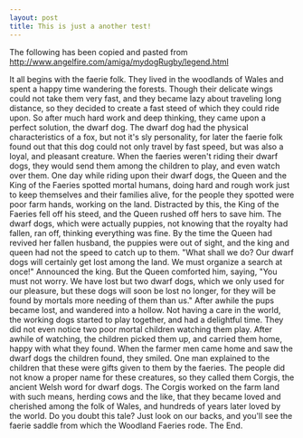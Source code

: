 ```yaml
---
layout: post
title: This is just a another test!
---
```


The following has been copied and pasted from http://www.angelfire.com/amiga/mydogRugby/legend.html


It all begins with the faerie folk. They lived in the woodlands of Wales and spent a happy time wandering the forests. Though their delicate wings could not take them very fast, and they became lazy about traveling long distance, so they decided to create a fast steed of which they could ride upon.  So after much hard work and deep thinking, they came upon a perfect solution, the dwarf dog. The dwarf dog had the physical characteristics of a fox, but not it's sly personality, for later the faerie folk found out that this dog could not only travel by fast speed, but was also a loyal, and pleasant creature. When the faeries weren't riding their dwarf dogs, they would send them among the children to play, and even watch over them. 
One day while riding upon their dwarf dogs, the Queen and the King of the Faeries spotted mortal humans, doing hard and rough work just to keep themselves and their families alive, for the people they spotted were poor farm hands, working on the land. Distracted by this, the King of the Faeries fell off his steed, and the Queen rushed off hers to save him. The dwarf dogs, which were actually puppies,  not knowing that the royalty had fallen, ran off, thinking everything was fine. By the time the Queen had revived her fallen husband, the puppies were out of sight, and the king and queen had not the speed to catch up to them. "What shall we do?  Our dwarf dogs will certainly get lost among the land. We must organize a search at once!" Announced the king. But the Queen comforted him, saying, "You must not worry. We have lost but two dwarf dogs, which we only used for our pleasure, but these dogs will soon be lost no longer, for they will be found by mortals more needing of them than us."
After awhile the pups became lost, and wandered into a hollow. Not having a care in the world, the working dogs started to play together, and had a delightful time. They did not even notice two poor mortal children watching them play. After awhile of watching, the children picked them up, and carried them home, happy with what they found. When the farmer men came home and saw the dwarf dogs the children found, they smiled. One man explained to the children that these were gifts given to them by the faeries.  The people did not know a proper name for these creatures, so they called them Corgis, the ancient Welsh word for dwarf dogs. The Corgis worked on the farm land with such means, herding cows and the like, that they became loved and cherished among the folk of Wales, and hundreds of years later loved by the world. Do you doubt this tale?  Just look on our backs, and you'll see the faerie saddle from which the Woodland Faeries rode. The End.